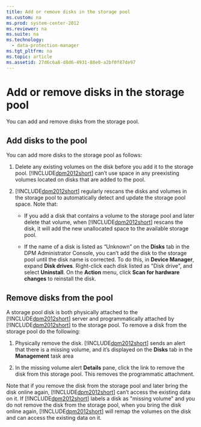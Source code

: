 ```yaml
---
title: Add or remove disks in the storage pool
ms.custom: na
ms.prod: system-center-2012
ms.reviewer: na
ms.suite: na
ms.technology: 
  - data-protection-manager
ms.tgt_pltfrm: na
ms.topic: article
ms.assetid: 27d6c6a8-d8d6-4931-88e0-a2bf0f87de97
---
```

# Add or remove disks in the storage pool
You can add and remove disks from the storage pool.

## Add disks to the pool
You can add more disks to the storage pool as follows:

1.  Delete any existing volumes on the disk before you add it to the storage pool. [!INCLUDE[dpm2012short](../Token/dpm2012short_md.md)] can’t use space in any preexisting volumes located on disks that are added to the pool.

2.  [!INCLUDE[dpm2012short](../Token/dpm2012short_md.md)] regularly rescans the disks and volumes in the storage pool to automatically detect and update the storage pool space. Note that:

    -   If you add a disk that contains a volume to the storage pool and later delete that volume, when [!INCLUDE[dpm2012short](../Token/dpm2012short_md.md)] rescans the disk, it will add the new unallocated space to the available storage pool.

    -   If the name of a disk is listed as “Unknown” on the **Disks** tab in the DPM Administrator Console, you can’t add the disk to the storage pool until the disk name is corrected. To do this, in **Device Manager**, expand **Disk drives**. Right\-click each disk listed as "Disk drive", and select **Uninstall**. On the **Action** menu, click **Scan for hardware changes** to reinstall the disk.

## Remove disks from the pool
A storage pool disk is both physically attached to the [!INCLUDE[dpm2012short](../Token/dpm2012short_md.md)] server and programmatically attached by [!INCLUDE[dpm2012short](../Token/dpm2012short_md.md)] to the storage pool. To remove a disk from the storage pool do the following:

1.  Physically remove the disk. [!INCLUDE[dpm2012short](../Token/dpm2012short_md.md)] sends an alert that there is a missing volume, and it’s displayed on the **Disks** tab in the **Management** task area

2.  In the missing volume alert **Details** pane, click the link to remove the disk from this storage pool. This removes the programmatic attachment.

Note that if you remove the disk from the storage pool and later bring the disk online again, [!INCLUDE[dpm2012short](../Token/dpm2012short_md.md)] can’t access the existing data on it. If [!INCLUDE[dpm2012short](../Token/dpm2012short_md.md)] labels a disk as "missing volume" and you do not remove the disk from the storage pool, when you bring the disk online again, [!INCLUDE[dpm2012short](../Token/dpm2012short_md.md)] will remap the volumes on the disk and can access the existing data on it.

